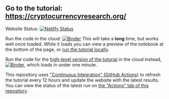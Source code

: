 ## Go to the tutorial: https://cryptocurrencyresearch.org/

Website Status:
[![Netlify Status](https://api.netlify.com/api/v1/badges/18b1bfd9-105a-4a49-a15a-6f1b07135c8c/deploy-status)](https://app.netlify.com/sites/researchpaper/deploys)

Run the code in the cloud: [![Binder](https://mybinder.org/badge_logo.svg)](https://mybinder.org/v2/gh/ries9112/cryptocurrencyresearch-org/HEAD?filepath=Tutorial-Full.ipynb) This will take a **long** time, but works well once loaded. While it loads you can view a preview of the notebook at the bottom of the page, or [run the tutorial locally](https://cryptocurrencyresearch.org/setup.html#option-2---run-locally).

Run the code for the [high-level version of the tutorial](https://cryptocurrencyresearch.org/high-level) in the cloud instead, [![Binder](https://mybinder.org/badge_logo.svg)](https://mybinder.org/v2/gh/ries9112/high-level-reprex-jupyter/c48ab7fdf606eee68b30b27c2ed5be01ec5fc19f?filepath=high-level_jupyter.ipynb), which loads in under one minute.

This repository uses ["Continuous Integration" (GitHub Actions)](https://github.blog/2019-08-08-github-actions-now-supports-ci-cd/) to refresh the tutorial every 12 hours and update the website with the latest results. You can view the status of the latest run on [the "Actions" tab of this repository](https://github.com/ries9112/cryptocurrencyresearch-org/actions).
